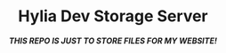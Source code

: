 <div align="center">
  
# Hylia Dev Storage Server

***THIS REPO IS JUST TO STORE FILES FOR MY WEBSITE!***

</div>

